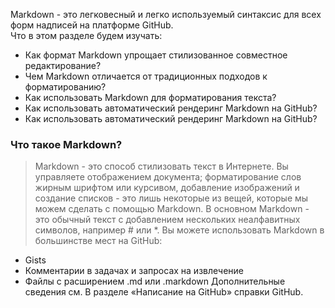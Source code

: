Markdown - это легковесный и легко используемый синтаксис для всех форм надписей на платформе GitHub. <br>
Что в этом разделе будем изучать: <br>
* Как формат Markdown упрощает стилизованное совместное редактирование?
* Чем Markdown отличается от традиционных подходов к форматированию?
* Как использовать Markdown для форматирования текста?
* Как использовать автоматический рендеринг Markdown на GitHub?
* Как использовать автоматический рендеринг Markdown на GitHub? <br>

### Что такое Markdown?<br>
> Markdown - это способ стилизовать текст в Интернете. Вы управляете отображением документа; форматирование слов жирным шрифтом или курсивом, добавление изображений и создание списков - это лишь некоторые из вещей, которые мы можем сделать с помощью Markdown. В основном Markdown - это обычный текст с добавлением нескольких неалфавитных символов, например # или *.
Вы можете использовать Markdown в большинстве мест на GitHub:
* Gists
* Комментарии в задачах и запросах на извлечение
* Файлы с расширением .md или .markdown
Дополнительные сведения см. В разделе «Написание на GitHub» справки GitHub.

